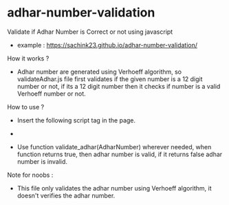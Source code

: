 # adhar-number-validation
Validate if Adhar Number is Correct or not using javascript

  - example : https://sachink23.github.io/adhar-number-validation/
  
How it works ?
  - Adhar number are generated using Verhoeff algorithm, so validateAdhar.js file first validates if the given number is a 12 digit number or not, if its a 12 digit number then it checks if number is a valid Verhoeff number or not.

How to use ?
  - Insert the following script tag in the page.

  - <script src="https://https://sachink23.github.io/adhar-number-validation/validateAdhar.js"></script>

  - Use function validate_adhar(AdharNumber) wherever needed, when function returns true, then adhar number is valid, if it returns false adhar number is invalid.

Note for noobs :
  - This file only validates the adhar number using Verhoeff algorithm, it doesn't verifies the adhar number.
  
 
